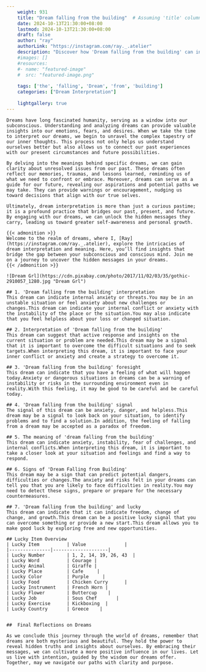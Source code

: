 ```yaml
---
    weight: 931
    title: "Dream falling from the building"  # Assuming 'title' column exists
    date: 2024-10-13T21:30:00+08:00
    lastmod: 2024-10-13T21:30:00+08:00
    draft: false
    author: "ray"
    authorLink: "https://instagram.com/ray._.atelier"
    description: "Discover how 'Dream falling from the building' can interpret your future and uncover its significant meanings in your life."
    #images: []
    #resources:
    #- name: "featured-image"
    #  src: "featured-image.png"
    
    tags: ['the', 'falling', 'Dream', 'from', 'building']
    categories: ["Dream Interpretation"]
    
    lightgallery: true
---
```

    
    Dreams have long fascinated humanity, serving as a window into our subconscious. Understanding and analyzing dreams can provide valuable insights into our emotions, fears, and desires. When we take the time to interpret our dreams, we begin to unravel the complex tapestry of our inner thoughts. This process not only helps us understand ourselves better but also allows us to connect our past experiences with our present circumstances and future possibilities.
    
    By delving into the meanings behind specific dreams, we can gain clarity about unresolved issues from our past. These dreams often reflect our memories, traumas, and lessons learned, reminding us of what we need to confront or embrace. Moreover, dreams can serve as a guide for our future, revealing our aspirations and potential paths we may take. They can provide warnings or encouragement, nudging us toward decisions that align with our true selves.
    
    Ultimately, dream interpretation is more than just a curious pastime; it is a profound practice that bridges our past, present, and future. By engaging with our dreams, we can unlock the hidden messages they carry, leading us toward greater self-awareness and personal growth.
    
    {{< admonition >}}
    Welcome to the realm of dreams, where I, [Ray](https://instagram.com/ray._.atelier), explore the intricacies of dream interpretation and meaning. Here, you’ll find insights that bridge the gap between your subconscious and conscious mind. Join me on a journey to uncover the hidden messages in your dreams.
    {{< /admonition >}}
    
    ![Dream Grl](https://cdn.pixabay.com/photo/2017/11/02/03/35/gothic-2910057_1280.jpg "Dream Grl")
    
    ## 1. 'Dream falling from the building' interpretation
    This dream can indicate internal anxiety or threats.You may be in an unstable situation or feel anxiety about new challenges or changes.This dream can indicate your internal conflict or anxiety with the instability of the place or the situation.You may also indicate that you feel helpless about your loss or changed situation.
    
    ## 2. Interpretation of 'Dream falling from the building'
    This dream can suggest that active response and insights on the current situation or problem are needed.This dream may be a signal that it is important to overcome the difficult situations and to seek targets.When interpreting this dream, it is important to face your inner conflict or anxiety and create a strategy to overcome it.
    
    ## 3. 'Dream falling from the building' foresight
    This dream can indicate that you have a feeling of what will happen today.Anxiety or dangerous situations in dreams can be a warning of instability or risks in the surrounding environment even in reality.With this feeling, it may be good to be careful and be careful today.
    
    ## 4. 'Dream falling from the building' signal
    The signal of this dream can be anxiety, danger, and helpless.This dream may be a signal to look back on your situation, to identify problems and to find a solution.In addition, the feeling of falling from a dream may be accepted as a paradox of freedom.
    
    ## 5. The meaning of 'dream falling from the building'
    This dream can indicate anxiety, instability, fear of challenges, and internal conflicts.When interpreting this dream, it is important to take a closer look at your situation and feelings and find a way to respond.
    
    ## 6. Signs of 'Dream Falling from Building'
    This dream may be a sign that can predict potential dangers, difficulties or changes.The anxiety and risks felt in your dreams can tell you that you are likely to face difficulties in reality.You may need to detect these signs, prepare or prepare for the necessary countermeasures.
    
    ## 7. 'Dream falling from the building' and lucky
    This dream can indicate that it can indicate freedom, change of change, and growth.This dream can be a positive lucky signal that you can overcome something or provide a new start.This dream allows you to make good luck by exploring free and new opportunities.
    
    ## Lucky Item Overview
    | Lucky Item          | Value              |
    |---------------|--------------------|
    | Lucky Number        | 1, 2, 14, 19, 26, 43  |
    | Lucky Word          | Courage |
    | Lucky Animal        | Giraffe |
    | Lucky Place         | Cafe     |
    | Lucky Color         | Purple     |
    | Lucky Food          | Chicken Curry      |
    | Lucky Instrument    | French Horn |
    | Lucky Flower        | Buttercup    |
    | Lucky Job           | Sous Chef       |
    | Lucky Exercise      | Kickboxing  |
    | Lucky Country       | Greece    |
    
    
    ##  Final Reflections on Dreams
    
    As we conclude this journey through the world of dreams, remember that dreams are both mysterious and beautiful. They hold the power to reveal hidden truths and insights about ourselves. By embracing their messages, we can cultivate a more positive influence in our lives. Let us live with intention, guided by the wisdom our dreams offer. Together, may we navigate our paths with clarity and purpose.
    